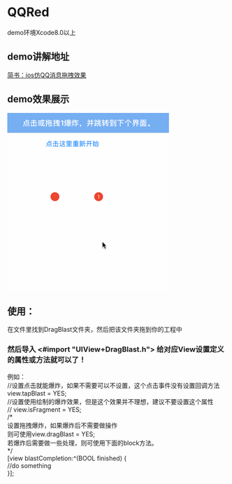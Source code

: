 # QQRed
 demo环境Xcode8.0以上
## demo讲解地址 
<a href = "http://www.jianshu.com/p/8d142fb7b983"> 简书：ios仿QQ消息拖拽效果</a>
## demo效果展示
![image](https://github.com/873391579/QQRed/blob/master/%E5%BD%95%E5%B1%8F1.gif)


## 使用：
在文件里找到DragBlast文件夹，然后把该文件夹拖到你的工程中
### 然后导入 <#import "UIView+DragBlast.h"> 给对应View设置定义的属性或方法就可以了！
例如：<br>
    //设置点击就能爆炸，如果不需要可以不设置，这个点击事件没有设置回调方法 <br> 
      view.tapBlast = YES;<br> 
     //设置使用绘制的爆炸效果，但是这个效果并不理想，建议不要设置这个属性 <br>
     // view.isFragment = YES;<br>
    /*<br>
      设置拖拽爆炸，如果爆炸后不需要做操作<br>
      则可使用view.dragBlast = YES;<br>
      若爆炸后需要做一些处理，则可使用下面的block方法。<br>
    */<br>
     [view blastCompletion:^(BOOL finished) {<br>
        //do something  
    }];
